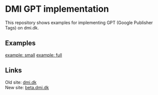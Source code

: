 DMI GPT implementation
=======

This repository shows examples for implementing GPT (Google Publisher Tags) on dmi.dk.

Examples
--------

[example: small](http://htmlpreview.github.io/?https://github.com/Jubii/dmi-gpt/blob/master/example-small.html)
[example: full](http://htmlpreview.github.io/?https://github.com/Jubii/dmi-gpt/blob/master/example-full.html)


Links
-----
Old site: [dmi.dk](http://dmi.dk/)  
New site: [beta.dmi.dk](http://beta.dmi.dk/)
